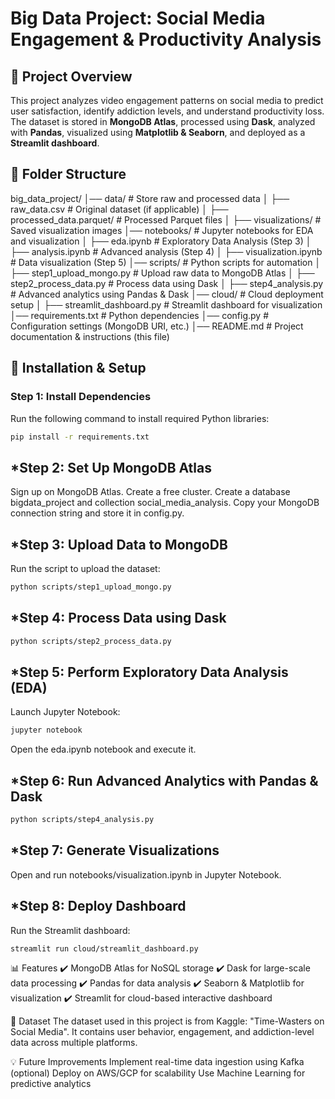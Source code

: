 # Big Data Project: Social Media Engagement & Productivity Analysis

## 📌 Project Overview
This project analyzes video engagement patterns on social media to predict user satisfaction, identify addiction levels, and understand productivity loss. The dataset is stored in **MongoDB Atlas**, processed using **Dask**, analyzed with **Pandas**, visualized using **Matplotlib & Seaborn**, and deployed as a **Streamlit dashboard**.

## 📂 Folder Structure
big_data_project/ 
    │── data/ # Store raw and processed data │ 
        ├── raw_data.csv # Original dataset (if applicable) │ 
            ├── processed_data.parquet/ # Processed Parquet files │ 
        ├── visualizations/ # Saved visualization images 
    │── notebooks/ # Jupyter notebooks for EDA and visualization │ 
        ├── eda.ipynb # Exploratory Data Analysis (Step 3) │ 
        ├── analysis.ipynb # Advanced analysis (Step 4) │ 
        ├── visualization.ipynb # Data visualization (Step 5) 
    │── scripts/ # Python scripts for automation │ 
        ├── step1_upload_mongo.py # Upload raw data to MongoDB Atlas │ 
        ├── step2_process_data.py # Process data using Dask │ 
        ├── step4_analysis.py # Advanced analytics using Pandas & Dask 
    │── cloud/ # Cloud deployment setup │ 
        ├── streamlit_dashboard.py # Streamlit dashboard for visualization 
    │── requirements.txt # Python dependencies 
    │── config.py # Configuration settings (MongoDB URI, etc.) 
    │── README.md # Project documentation & instructions   (this file)

## 🚀 Installation & Setup

### **Step 1: Install Dependencies**
Run the following command to install required Python libraries:
```sh
pip install -r requirements.txt
```

## ***Step 2: Set Up MongoDB Atlas**
Sign up on MongoDB Atlas.
Create a free cluster.
Create a database bigdata_project and collection social_media_analysis.
Copy your MongoDB connection string and store it in config.py.

## ***Step 3: Upload Data to MongoDB**
Run the script to upload the dataset:
```sh
python scripts/step1_upload_mongo.py
```

## ***Step 4: Process Data using Dask**
```sh
python scripts/step2_process_data.py
```

## ***Step 5: Perform Exploratory Data Analysis (EDA)**
Launch Jupyter Notebook:
```sh
jupyter notebook
```
Open the eda.ipynb notebook and execute it.

## ***Step 6: Run Advanced Analytics with Pandas & Dask**
```sh
python scripts/step4_analysis.py
```

## ***Step 7: Generate Visualizations**
Open and run notebooks/visualization.ipynb in Jupyter Notebook.

## ***Step 8: Deploy Dashboard**
Run the Streamlit dashboard:
```sh
streamlit run cloud/streamlit_dashboard.py
```

📊 Features
✔️ MongoDB Atlas for NoSQL storage
✔️ Dask for large-scale data processing
✔️ Pandas for data analysis
✔️ Seaborn & Matplotlib for visualization
✔️ Streamlit for cloud-based interactive dashboard

📌 Dataset
The dataset used in this project is from Kaggle: "Time-Wasters on Social Media".
It contains user behavior, engagement, and addiction-level data across multiple platforms.

💡 Future Improvements
Implement real-time data ingestion using Kafka (optional)
Deploy on AWS/GCP for scalability
Use Machine Learning for predictive analytics